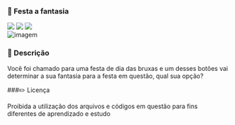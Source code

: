 ### 🎃 Festa a fantasia

<div style="display: inline_block">

<img src="https://img.shields.io/badge/html5-%23E34F26.svg?style=for-the-badge&logo=html5&logoColor=white" />
<img src="https://img.shields.io/badge/css3-%231572B6.svg?style=for-the-badge&logo=css3&logoColor=white" />
<img src="https://img.shields.io/badge/javascript-%23323330.svg?style=for-the-badge&logo=javascript&logoColor=%23F7DF1E" />
  
</div>

<img src="https://user-images.githubusercontent.com/86972667/197296733-07aecba5-82cb-4589-bb51-62a0cff8e9c4.png" alt="imagem">

### 📜 Descrição 
<p> Você foi chamado para uma festa de dia das bruxas e um desses botões vai determinar a sua fantasia para a festa em questão, qual sua opção? </p>

###✏️ Licença 
<p>Proibida a utilização dos arquivos e códigos em questão para fins diferentes de aprendizado e estudo</p>
